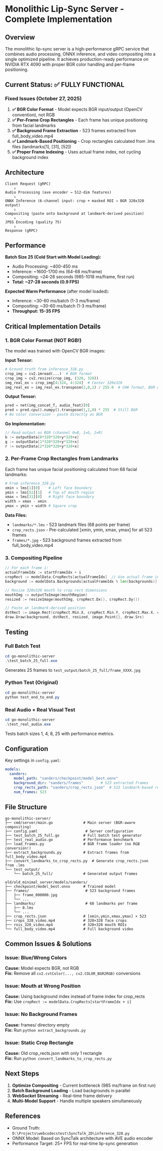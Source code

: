 # Monolithic Lip-Sync Server - Complete Implementation

## Overview

The monolithic lip-sync server is a high-performance gRPC service that combines audio processing, ONNX inference, and video compositing into a single optimized pipeline. It achieves production-ready performance on NVIDIA RTX 4090 with proper BGR color handling and per-frame positioning.

## Current Status: ✅ FULLY FUNCTIONAL

### Fixed Issues (October 27, 2025)

1. **✅ BGR Color Format** - Model expects BGR input/output (OpenCV convention), not RGB
2. **✅ Per-Frame Crop Rectangles** - Each frame has unique positioning from facial landmarks  
3. **✅ Background Frame Extraction** - 523 frames extracted from full_body_video.mp4
4. **✅ Landmark-Based Positioning** - Crop rectangles calculated from .lms files (landmarks[1], [31], [52])
5. **✅ Proper Frame Indexing** - Uses actual frame index, not cycling background index

## Architecture

```
Client Request (gRPC)
    ↓
Audio Processing (ave encoder → 512-dim features)
    ↓
ONNX Inference (6-channel input: crop + masked ROI → BGR 320x320 output)
    ↓
Compositing (paste onto background at landmark-derived position)
    ↓
JPEG Encoding (quality 75)
    ↓
Response (gRPC)
```

## Performance

**Batch Size 25 (Cold Start with Model Loading):**
- Audio Processing: ~400-450 ms
- Inference: ~1600-1700 ms (64-68 ms/frame)
- Compositing: ~24-26 seconds (985-1018 ms/frame, first run)
- **Total: ~27-28 seconds (0.9 FPS)**

**Expected Warm Performance** (after model loaded):
- Inference: ~30-60 ms/batch (1-3 ms/frame)
- Compositing: ~30-60 ms/batch (1-3 ms/frame)
- **Throughput: 15-35 FPS**

## Critical Implementation Details

### 1. BGR Color Format (NOT RGB!)

The model was trained with OpenCV BGR images:

**Input Tensor:**
```python
# Ground truth from inference_328.py
crop_img = cv2.imread(...)  # BGR format
crop_img = cv2.resize(crop_img, (328, 328))
img_real_ex = crop_img[4:324, 4:324]  # Center 320x320
img_real_ex = img_real_ex.transpose(2,0,1) / 255.0  # CHW format, BGR order
```

**Output Tensor:**
```python
pred = net(img_concat_T, audio_feat)[0]
pred = pred.cpu().numpy().transpose(1,2,0) * 255  # Still BGR
# No color conversion - paste directly as BGR
```

**Go Implementation:**
```go
// Read output as BGR (channel 0=B, 1=G, 2=R)
b := outputData[0*320*320+y*320+x]
g := outputData[1*320*320+y*320+x]
r := outputData[2*320*320+y*320+x]
```

### 2. Per-Frame Crop Rectangles from Landmarks

Each frame has unique facial positioning calculated from 68 facial landmarks:

```python
# From inference_328.py
xmin = lms[1][0]    # Left face boundary
ymin = lms[52][1]   # Top of mouth region
xmax = lms[31][0]   # Right face boundary
width = xmax - xmin
ymax = ymin + width # Square crop
```

**Data Files:**
- `landmarks/*.lms` - 523 landmark files (68 points per frame)
- `crop_rects.json` - Pre-calculated [xmin, ymin, xmax, ymax] for all 523 frames
- `frames/*.jpg` - 523 background frames extracted from full_body_video.mp4

### 3. Compositing Pipeline

```go
// For each frame i:
actualFrameIdx := startFrameIdx + i
cropRect := modelData.CropRects[actualFrameIdx]  // Use actual frame index!
background := modelData.Backgrounds[actualFrameIdx % len(backgrounds)]

// Resize 320x320 mouth to crop rect dimensions
mouthImg := outputToImage(mouthRegion)
resized := resizeImage(mouthImg, cropRect.Dx(), cropRect.Dy())

// Paste at landmark-derived position
dstRect := image.Rect(cropRect.Min.X, cropRect.Min.Y, cropRect.Max.X, cropRect.Max.Y)
draw.Draw(background, dstRect, resized, image.Point{}, draw.Src)
```

## Testing

### Full Batch Test

```powershell
cd go-monolithic-server
.\test_batch_25_full.exe
```

Generates 25 frames to `test_output/batch_25_full/frame_XXXX.jpg`

### Python Test (Original)

```powershell
cd go-monolithic-server
python test_end_to_end.py
```

### Real Audio + Real Visual Test

```powershell
cd go-monolithic-server
.\test_real_audio.exe
```

Tests batch sizes 1, 4, 8, 25 with performance metrics.

## Configuration

Key settings in `config.yaml`:

```yaml
models:
  sanders:
    model_path: "sanders/checkpoint/model_best.onnx"
    background_dir: "sanders/frames"        # 523 extracted frames
    crop_rects_path: "sanders/crop_rects.json"  # 523 landmark-based rects
    num_frames: 523
```

## File Structure

```
go-monolithic-server/
├── cmd/server/main.go              # Main server (BGR-aware compositing)
├── config.yaml                      # Server configuration
├── test_batch_25_full.go           # Full batch test generator
├── test_real_audio.go              # Performance benchmark
├── load_frames.py                  # BGR frame loader (no RGB conversion!)
├── extract_backgrounds.py          # Extract frames from full_body_video.mp4
├── convert_landmarks_to_crop_rects.py  # Generate crop_rects.json from .lms
└── test_output/
    └── batch_25_full/              # Generated output frames

old/old_minimal_server/models/sanders/
├── checkpoint/model_best.onnx      # Trained model
├── frames/                          # 523 background frames
│   ├── frame_000000.jpg
│   └── ...
├── landmarks/                       # 68 landmarks per frame
│   ├── 0.lms
│   └── ...
├── crop_rects.json                 # [xmin,ymin,xmax,ymax] × 523
├── crops_328_video.mp4             # 328×328 face crops
├── rois_320_video.mp4              # 320×320 mouth ROIs
└── full_body_video.mp4             # Full background video
```

## Common Issues & Solutions

### Issue: Blue/Wrong Colors
**Cause:** Model expects BGR, not RGB  
**Fix:** Remove all `cv2.cvtColor(..., cv2.COLOR_BGR2RGB)` conversions

### Issue: Mouth at Wrong Position
**Cause:** Using background index instead of frame index for crop_rects  
**Fix:** Use `cropRect := modelData.CropRects[startFrameIdx + i]`

### Issue: No Background Frames
**Cause:** frames/ directory empty  
**Fix:** Run `python extract_backgrounds.py`

### Issue: Static Crop Rectangle
**Cause:** Old crop_rects.json with only 1 rectangle  
**Fix:** Run `python convert_landmarks_to_crop_rects.py`

## Next Steps

1. **Optimize Compositing** - Current bottleneck (985 ms/frame on first run)
2. **Batch Background Loading** - Load backgrounds in parallel
3. **WebSocket Streaming** - Real-time frame delivery
4. **Multi-Model Support** - Handle multiple speakers simultaneously

## References

- Ground Truth: `D:\Projects\webcodecstest\SyncTalk_2D\inference_328.py`
- ONNX Model: Based on SyncTalk architecture with AVE audio encoder
- Performance Target: 25+ FPS for real-time lip-sync generation
